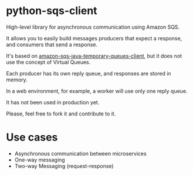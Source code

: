 python-sqs-client
========================

High-level library for asynchronous communication using Amazon SQS. 

It allows you to easily build messages producers that expect a response, and consumers that send a response.

It's based on [amazon-sqs-java-temporary-queues-client](https://github.com/awslabs/amazon-sqs-java-temporary-queues-client), but it does not use the concept of Virtual Queues.

Each producer has its own reply queue, and responses are stored in memory.

In a web environment, for example, a worker will use only one reply queue.

It has not been used in production yet.

Please, feel free to fork it and contribute to it.

Use cases
===========

* Asynchronous communication between microservices
* One-way messaging
* Two-way Messaging (request-response)

